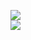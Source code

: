 [![](https://img.shields.io/badge/Made%20With-Github%20Spray-lightgrey.svg?style=for-the-badge&logo=github)](https://github.com/Annihil/github-spray#29731)  
[![](https://i.imgur.com/2DrTn0Z.gif)](https://github.com/Annihil/github-spray)